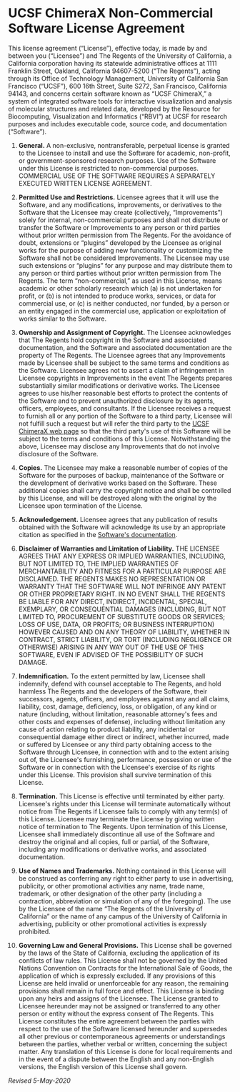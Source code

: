 # UCSF ChimeraX Non-Commercial Software License Agreement

This license agreement (“License”), effective today, is made by and between you (“Licensee”) and The Regents of the University of California, a California corporation having its statewide administrative offices at 1111 Franklin Street, Oakland, California 94607-5200 (“The Regents”), acting through its Office of Technology Management, University of California San Francisco (“UCSF”), 600 16th Street, Suite S272, San Francisco, California 94143, and concerns certain software known as “UCSF ChimeraX,” a system of integrated software tools for interactive visualization and analysis of molecular structures and related data, developed by the Resource for Biocomputing, Visualization and Informatics (“RBVI”) at UCSF for research purposes and includes executable code, source code, and documentation (“Software”).

1.  **General.** A non-exclusive, nontransferable, perpetual license is granted to the Licensee to install and use the Software for academic, non-profit, or government-sponsored research purposes. Use of the Software under this License is restricted to non-commercial purposes. COMMERCIAL USE OF THE SOFTWARE REQUIRES A SEPARATELY EXECUTED WRITTEN LICENSE AGREEMENT.

2.  **Permitted Use and Restrictions.** Licensee agrees that it will use the Software, and any modifications, improvements, or derivatives to the Software that the Licensee may create (collectively, “Improvements”) solely for internal, non-commercial purposes and shall not distribute or transfer the Software or Improvements to any person or third parties without prior written permission from The Regents. For the avoidance of doubt, extensions or “plugins” developed by the Licensee as original works for the purpose of adding new functionality or customizing the Software shall not be considered Improvements. The Licensee may use such extensions or “plugins” for any purpose and may distribute them to any person or third parties without prior written permission from The Regents. The term “non-commercial,” as used in this License, means academic or other scholarly research which (a) is not undertaken for profit, or (b) is not intended to produce works, services, or data for commercial use, or (c) is neither conducted, nor funded, by a person or an entity engaged in the commercial use, application or exploitation of works similar to the Software.

3.  **Ownership and Assignment of Copyright.** The Licensee acknowledges that The Regents hold copyright in the Software and associated documentation, and the Software and associated documentation are the property of The Regents. The Licensee agrees that any Improvements made by Licensee shall be subject to the same terms and conditions as the Software. Licensee agrees not to assert a claim of infringement in Licensee copyrights in Improvements in the event The Regents prepares substantially similar modifications or derivative works. The Licensee agrees to use his/her reasonable best efforts to protect the contents of the Software and to prevent unauthorized disclosure by its agents, officers, employees, and consultants. If the Licensee receives a request to furnish all or any portion of the Software to a third party, Licensee will not fulfill such a request but will refer the third party to the [UCSF ChimeraX web page](https://www.rbvi.ucsf.edu/chimerax/) so that the third party's use of this Software will be subject to the terms and conditions of this License. Notwithstanding the above, Licensee may disclose any Improvements that do not involve disclosure of the Software.

4.  **Copies.** The Licensee may make a reasonable number of copies of the Software for the purposes of backup, maintenance of the Software or the development of derivative works based on the Software. These additional copies shall carry the copyright notice and shall be controlled by this License, and will be destroyed along with the original by the Licensee upon termination of the License.

5.  **Acknowledgement.** Licensee agrees that any publication of results obtained with the Software will acknowledge its use by an appropriate citation as specified in the [Software's documentation](https://www.rbvi.ucsf.edu/chimerax/docs/credits.html).

6.  **Disclaimer of Warranties and Limitation of Liability.** THE LICENSEE AGREES THAT ANY EXPRESS OR IMPLIED WARRANTIES, INCLUDING, BUT NOT LIMITED TO, THE IMPLIED WARRANTIES OF MERCHANTABILITY AND FITNESS FOR A PARTICULAR PURPOSE ARE DISCLAIMED. THE REGENTS MAKES NO REPRESENTATION OR WARRANTY THAT THE SOFTWARE WILL NOT INFRINGE ANY PATENT OR OTHER PROPRIETARY RIGHT. IN NO EVENT SHALL THE REGENTS BE LIABLE FOR ANY DIRECT, INDIRECT, INCIDENTAL, SPECIAL, EXEMPLARY, OR CONSEQUENTIAL DAMAGES (INCLUDING, BUT NOT LIMITED TO, PROCUREMENT OF SUBSTITUTE GOODS OR SERVICES; LOSS OF USE, DATA, OR PROFITS; OR BUSINESS INTERRUPTION) HOWEVER CAUSED AND ON ANY THEORY OF LIABILITY, WHETHER IN CONTRACT, STRICT LIABILITY, OR TORT (INCLUDING NEGLIGENCE OR OTHERWISE) ARISING IN ANY WAY OUT OF THE USE OF THIS SOFTWARE, EVEN IF ADVISED OF THE POSSIBILITY OF SUCH DAMAGE.

7.  **Indemnification.** To the extent permitted by law, Licensee shall indemnify, defend with counsel acceptable to The Regents, and hold harmless The Regents and the developers of the Software, their successors, agents, officers, and employees against any and all claims, liability, cost, damage, deficiency, loss, or obligation, of any kind or nature (including, without limitation, reasonable attorney's fees and other costs and expenses of defense), including without limitation any cause of action relating to product liability, any incidental or consequential damage either direct or indirect, whether incurred, made or suffered by Licensee or any third party obtaining access to the Software through Licensee, in connection with and to the extent arising out of, the Licensee's furnishing, performance, possession or use of the Software or in connection with the Licensee's exercise of its rights under this License. This provision shall survive termination of this License.

8.  **Termination.** This License is effective until terminated by either party. Licensee's rights under this License will terminate automatically without notice from The Regents if Licensee fails to comply with any term(s) of this License. Licensee may terminate the License by giving written notice of termination to The Regents. Upon termination of this License, Licensee shall immediately discontinue all use of the Software and destroy the original and all copies, full or partial, of the Software, including any modifications or derivative works, and associated documentation.

9.  **Use of Names and Trademarks.** Nothing contained in this License will be construed as conferring any right to either party to use in advertising, publicity, or other promotional activities any name, trade name, trademark, or other designation of the other party (including a contraction, abbreviation or simulation of any of the foregoing). The use by the Licensee of the name “The Regents of the University of California” or the name of any campus of the University of California in advertising, publicity or other promotional activities is expressly prohibited.

10.  **Governing Law and General Provisions.** This License shall be governed by the laws of the State of California, excluding the application of its conflicts of law rules. This License shall not be governed by the United Nations Convention on Contracts for the International Sale of Goods, the application of which is expressly excluded. If any provisions of this License are held invalid or unenforceable for any reason, the remaining provisions shall remain in full force and effect. This License is binding upon any heirs and assigns of the Licensee. The License granted to Licensee hereunder may not be assigned or transferred to any other person or entity without the express consent of The Regents. This License constitutes the entire agreement between the parties with respect to the use of the Software licensed hereunder and supersedes all other previous or contemporaneous agreements or understandings between the parties, whether verbal or written, concerning the subject matter. Any translation of this License is done for local requirements and in the event of a dispute between the English and any non-English versions, the English version of this License shall govern.

*Revised 5-May-2020*
